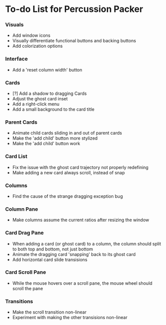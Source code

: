 # To-do List for Percussion Packer

### Visuals
* Add window icons
* Visually differentiate functional buttons and backing buttons
* Add colorization options

### Interface
* Add a 'reset column width' button

### Cards
* [?] Add a shadow to dragging Cards
* Adjust the ghost card inset
* Add a right-click menu
* Add a small background to the card title

### Parent Cards
* Animate child cards sliding in and out of parent cards
* Make the 'add child' button more stylized
* Make the 'add child' button work

### Card List
* Fix the issue with the ghost card trajectory not properly redefining
* Make adding a new card always scroll, instead of snap

### Columns
* Find the cause of the strange dragging exception bug

### Column Pane
* Make columns assume the current ratios after resizing the window

### Card Drag Pane
* When adding a card (or ghost card) to a column, the column should split to both top and bottom, not just bottom
* Animate the dragging card 'snapping' back to its ghost card
* Add horizontal card slide transisions

### Card Scroll Pane
* While the mouse hovers over a scroll pane, the mouse wheel should scroll the pane

### Transitions
* Make the scroll transition non-linear
* Experiment with making the other transisions non-linear
